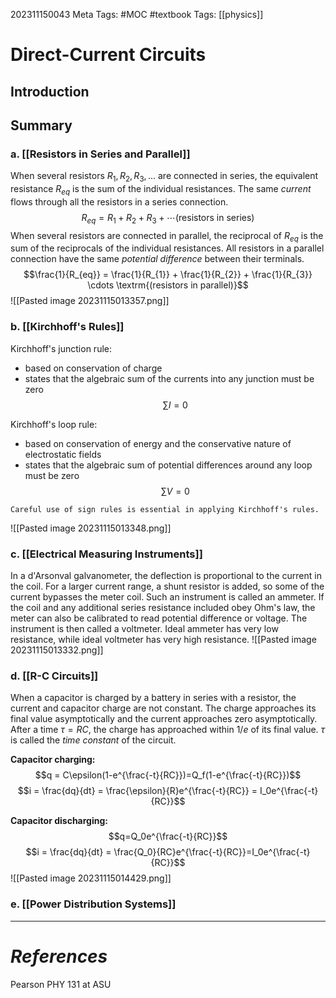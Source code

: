 202311150043
Meta Tags: #MOC #textbook 
Tags: [[physics]]

# Direct-Current Circuits

## Introduction

## Summary

### a. [[Resistors in Series and Parallel]]

When several resistors $R_1, R_2, R_3, ...$ are connected in series, the equivalent resistance $R_{eq}$ is the sum of the individual resistances. The same *current* flows through all the resistors in a series connection. 
$$R_{eq} = R_1 + R_2 + R_3 + \cdots \textrm{(resistors in series)}$$
When several resistors are connected in parallel, the reciprocal of $R_{eq}$ is the sum of the reciprocals of the individual resistances. All resistors in a parallel connection have the same *potential difference* between their terminals.
$$\frac{1}{R_{eq}} = \frac{1}{R_{1}} + \frac{1}{R_{2}} + \frac{1}{R_{3}} \cdots \textrm{(resistors in parallel)}$$
![[Pasted image 20231115013357.png]]

### b. [[Kirchhoff's Rules]]

Kirchhoff's junction rule:
- based on conservation of charge
- states that the algebraic sum of the currents into any junction must be zero
$$\sum I = 0$$

Kirchhoff's loop rule:
- based on conservation of energy and the conservative nature of electrostatic fields
- states that the algebraic sum of potential differences around any loop must be zero
$$\sum V = 0$$
```ad-warning
Careful use of sign rules is essential in applying Kirchhoff's rules.

```
![[Pasted image 20231115013348.png]]

### c. [[Electrical Measuring Instruments]]

In a d'Arsonval galvanometer, the deflection is proportional to the current in the coil. For a larger current range, a shunt resistor is added, so some of the current bypasses the meter coil. Such an instrument is called an ammeter. If the coil and any additional series resistance included obey Ohm's law, the meter can also be calibrated to read potential difference or voltage. The instrument is then called a voltmeter. Ideal ammeter has very low resistance, while ideal voltmeter has very high resistance.
![[Pasted image 20231115013332.png]]
### d. [[R-C Circuits]]

When a capacitor is charged by a battery in series with a resistor, the current and capacitor charge are not constant. The charge approaches its final value asymptotically and the current approaches zero asymptotically. After a time $\tau = RC$, the charge has approached within $1/e$ of its final value. $\tau$ is called the *time constant* of the circuit. 

**Capacitor charging:**
$$q = C\epsilon(1-e^{\frac{-t}{RC}})=Q_f(1-e^{\frac{-t}{RC}})$$
$$i = \frac{dq}{dt} = \frac{\epsilon}{R}e^{\frac{-t}{RC}} = I_0e^{\frac{-t}{RC}}$$

**Capacitor discharging:**
$$q=Q_0e^{\frac{-t}{RC}}$$
$$i = \frac{dq}{dt} = \frac{Q_0}{RC}e^{\frac{-t}{RC}}=I_0e^{\frac{-t}{RC}}$$
![[Pasted image 20231115014429.png]]


### e. [[Power Distribution Systems]]



---
# *References*

Pearson PHY 131 at ASU
